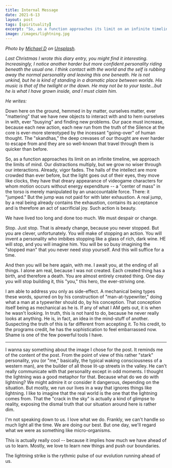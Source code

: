 ```yaml
---
title: Internal Message
date: 2021-6-13
layout: post
tags: [spirituality]
excerpt: "So, as a function approaches its limit on an infinite timeline, we approach the limits of mind. Our distractions multiply, but we grow no wiser through our interactions.  Already, vigor fades. The halls of the intellect are more crowded than ever before, but the light goes out of their eyes, they move like clocks, they have that dreary appearance of videogame characters for whom motion occurs without energy expenditure."
image: /images/lightning.jpg
---
```


*Photo by [Michael D](https://unsplash.com/@alienaperture?utm_source=unsplash&utm_medium=referral&utm_content=creditCopyText)
on [Unsplash](https://unsplash.com/s/photos/dramatic-clouds-lightning?utm_source=unsplash&utm_medium=referral&utm_content=creditCopyText).*

*Last Christmas I wrote this diary entry, you might find it interesting.
Increasingly, I notice another harder but more confident personality riding beneath
the usual one. I think contact with the world and the self is rubbing away the
normal personality and leaving this one beneath. He is not unkind, but he is
kind of standing in a dramatic place between worlds. His music is that of the
twilight or the dawn. He may not be to your taste...but he is what I have grown
inside, and I must claim him.*

*He writes:*

Down here on the ground, hemmed in by matter, ourselves matter, ever
"mattering" that we have new objects to interact with and to hem ourselves in
with, ever "busying" and finding new problems.  Our pace must increase,
because each new action, each new run from the truth of the Silence at the core
is ever-more stereotyped by the incessant "going-over" of human thought.  The
"skandhas," the deep crevases of our thought are ever harder to escape from and
they are so well-known that travel through them is quicker than before.

So, as a function approaches its limit on an infinite timeline, we approach the
limits of mind. Our distractions multiply, but we grow no wiser through our
interactions.  Already, vigor fades. The halls of the intellect are more
crowded than ever before, but the light goes out of their eyes, they move like
clocks, they have that dreary appearance of videogame characters for whom
motion occurs without energy expenditure -- a "center of mass" in the torso is
merely manipulated by an unaccountable force. There: it "jumped." But the jump
was not paid for with later exhaustion. A real jump, by a real being already
contains the exhaustion, contains its acceptance and is therefore an act of
sacrificial joy. Such action is beauty.

We have lived too long and done too much. We must despair or change.

Stop. Just stop. That is already change, because you never stopped. But you are
clever, unfortunately. You will make of stopping an action. You will invent a
personality who imbibes stopping like a glass of rich, dark wine. HE will stop,
and you will imagine him.  You will be so busy imagining the "stopped man" that
you never need stop yourself. And this will suffice for a time.

And then you will be here again, with me. I await you, at the ending of all
things. I alone am real, because I was not created. Each created thing has a
birth, and therefore a death. You are almost entirely created thing. One day
you will stop building it, this "you," this hero, the ever-striving one.

I am able to address you only as side-effect. A mechanical being types these
words, spurred on by his construction of "man-at-typewriter," doing what a man
at a typewriter should do, by his conception. That conception itself being as
mechanical as he is. If any of what I AM gets out, it is when he wasn't
looking. In truth, this is not hard to do, because he never really looks at
anything. He is, in fact, an idea in the mind-stuff of another. Suspecting the
truth of this is far different from accepting it. To his credit, to the
programs credit, he has the sophistication to feel embarrassed now. Shame is
one of the few powerful tools I have.

----

I wanna say something about the image I chose for the post. It reminds me of
the content of the post. From the point of view of this rather "stark" personality,
you (or "me," basically, the typical waking consciousness of a western man), are
the builder of all those lit-up streets in the valley. He can't really communicate
with that personality except in odd moments. I thought the lightning was a good
metaphor for that. Because what do we do with lightning? We might admire it or
consider it dangerous, depending on the situation. But mostly, we run our lives
in a way that ignores things like lightning. I like to imagine that the real world
is the one that the lightning comes from. That the "crack in the sky" is actually
a kind of glimpse to reality, exposing the dismal truth that our situation around
here is rather dim.

I'm not speaking down to us. I love what we do. Frankly, we can't handle so much
light all the time. We are doing our best. But one day, we'll regard what we were
as something like micro-organisms.

This is actually really cool -- because it implies how much we have ahead of us to
learn. Mostly, we love to learn new things and push our boundaries.

The lightning strike is the rythmic pulse of our evolution running ahead of us.

